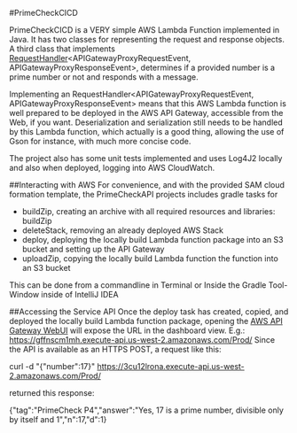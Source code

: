 #PrimeCheckCICD

PrimeCheckCICD is a VERY simple AWS Lambda Function implemented in Java. 
It has two classes for representing the request and response objects. 
A third class that implements [RequestHandler](https://github.com/aws/aws-lambda-java-libs/blob/master/aws-lambda-java-core/src/main/java/com/amazonaws/services/lambda/runtime/RequestHandler.java)<APIGatewayProxyRequestEvent, APIGatewayProxyResponseEvent>, determines if a provided number is a prime number or not 
and responds with a message.

Implementing an RequestHandler<APIGatewayProxyRequestEvent, APIGatewayProxyResponseEvent> means that this AWS Lambda 
function is well prepared to be deployed in the AWS API Gateway, accessible from the Web, if you want.
Deserialization and serialization still needs to be handled by this Lambda function, which actually is a good thing,
 allowing the use of Gson for instance, with much more concise code.

The project also has some unit tests implemented and uses Log4J2 locally and also when deployed, logging into AWS CloudWatch.


##Interacting with AWS
For convenience, and with the provided SAM cloud formation template, the PrimeCheckAPI projects includes gradle tasks for 
* buildZip, creating an archive with all required resources and libraries: buildZip
* deleteStack, removing an already deployed AWS Stack
* deploy, deploying the locally build Lambda function package into an S3 bucket and setting up the API Gateway
* uploadZip, copying the locally build Lambda function the function into an S3 bucket

This can be done from a commandline in Terminal or Inside the Gradle Tool-Window inside of IntelliJ IDEA

##Accessing the Service API
Once the deploy task has created, copied, and deployed the locally build Lambda function package, 
opening the [AWS API Gateway WebUI](https://us-west-2.console.aws.amazon.com/apigateway/home) will expose the URL 
in the dashboard view. E.g.: https://gffnscm1mh.execute-api.us-west-2.amazonaws.com/Prod/
Since the API is available as an HTTPS POST, a request like this:

curl -d "{\"number\":17}" https://3cu12lrona.execute-api.us-west-2.amazonaws.com/Prod/

returned this response:

{"tag":"PrimeCheck P4","answer":"Yes, 17 is a prime number, divisible only by itself and 1","n":17,"d":1}
